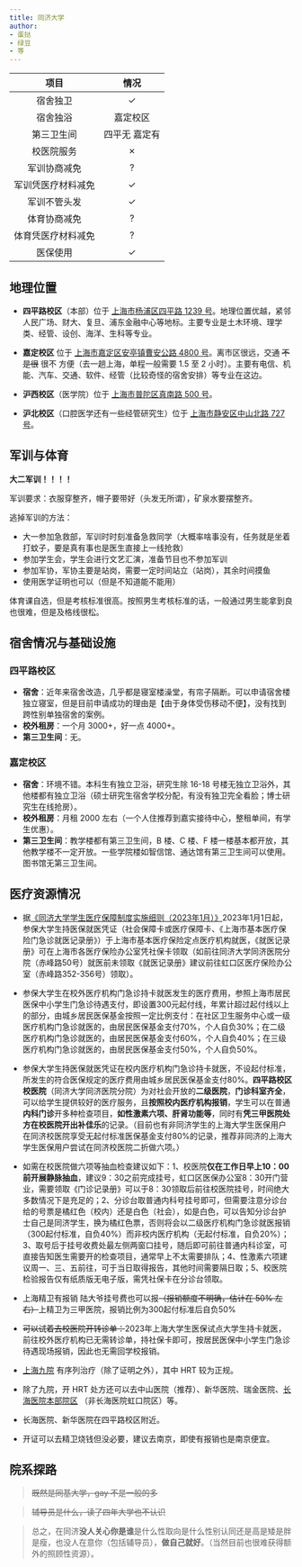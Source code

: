 ```yaml
---
title: 同济大学
author:
- 蛋挞
- 绿豆
- 等
---
```


|项目|情况|
|:---:|:---:|
|宿舍独卫|✓|
|宿舍独浴|嘉定校区|
|第三卫生间|四平无 嘉定有|
|校医院服务|✗|
|军训协商减免|?|
|军训凭医疗材料减免|✓|
|军训不管头发|✓|
|体育协商减免|?|
|体育凭医疗材料减免|?|
|医保使用|✓|

## 地理位置

- **四平路校区**（本部）位于 [上海市杨浦区四平路 1239 号](https://amap.com/place/B00155K8FL)。地理位置优越，紧邻人民广场、财大、复旦、浦东金融中心等地标。主要专业是土木环境、理学类、经管、设创、海洋、生科等专业。

- **嘉定校区** 位于 [上海市嘉定区安亭镇曹安公路 4800 号](https://amap.com/place/B00155HU50)。离市区很远，交通 ~~不是很~~ 很不 方便（去一趟上海，单程一般需要 1.5 至 2 小时）。主要有电信、机能、汽车、交通、软件、经管（比较奇怪的宿舍安排）等专业在这边。

- **沪西校区**（医学院）位于 [上海市普陀区真南路 500 号](https://amap.com/place/B00155QBTK)。

- **沪北校区**（口腔医学还有一些经管研究生）位于 [上海市静安区中山北路 727 号](https://amap.com/place/B00155BIO1)。

## 军训与体育

**大二军训！！！！**

军训要求：衣服穿整齐，帽子要带好（头发无所谓），矿泉水要摆整齐。

逃掉军训的方法：

- 大一参加急救部，军训时时刻准备急救同学（大概率啥事没有，任务就是坐着打蚊子，要是真有事也是医生直接上一线抢救）
- 参加学生会，学生会进行文艺汇演，准备节目也不参加军训
- 参加军协，军协主要是站岗，需要一定时间站立（站岗），其余时间摸鱼
- 使用医学证明也可以（但是不知道能不能用）

体育课自选，但是考核标准很高。按照男生考核标准的话，一般通过男生能拿到良也很难，但是及格线很松。

## 宿舍情况与基础设施

### 四平路校区

- **宿舍**：近年来宿舍改造，几乎都是寝室楼澡堂，有帘子隔断。可以申请宿舍楼独立寝室，但是目前申请成功的理由是【由于身体受伤移动不便】，没有找到跨性别单独宿舍的案例。
- **校外租房**：一个月 3000+，好一点 4000+。
- **第三卫生间**：无。

### 嘉定校区

- **宿舍**：环境不错。本科生有独立卫浴，研究生除 16-18 号楼无独立卫浴外，其他楼都有独立卫浴（硕士研究生宿舍学校分配，有没有独卫完全看脸；博士研究生在线抢房）。
- **校外租房**：月租 2000 左右（一个人住推荐到嘉实接待中心，整租单间，有学生优惠）。
- **第三卫生间**：教学楼都有第三卫生间，B 楼、C 楼、F 楼一楼基本都开放，其他教学楼不一定开放。一些学院楼如智信馆、通达馆有第三卫生间可以使用。图书馆无第三卫生间。

## 医疗资源情况

- 据[《同济大学学生医疗保障制度实施细则（2023年1月）》](https://shtjh.tongji.edu.cn/info/1036/3124.htm )2023年1月1日起，参保大学生持医保就医凭证（社会保障卡或医疗保障卡、《上海市基本医疗保险门急诊就医记录册》）于上海市基本医疗保险定点医疗机构就医，《就医记录册》可在上海市各医疗保险办公室凭社保卡领取（如前往同济大学同济医院分院（赤峰路50号）就医前未领取《就医记录册》建议前往虹口区医疗保险办公室（赤峰路352-356号）领取）。
- 参保大学生在校外医疗机构门急诊持卡就医发生的医疗费用，参照上海市居民医保中小学生门急诊待遇支付，即设置300元起付线，年累计超过起付线以上的部分，由城乡居民医保基金按照一定比例支付：在社区卫生服务中心或一级医疗机构门急诊就医的，由居民医保基金支付70%，个人自负30%；在二级医疗机构门急诊就医的，由居民医保基金支付60%，个人自负40%；在三级医疗机构门急诊就医的，由居民医保基金支付50%，个人自负50%。
- 参保大学生持医保就医凭证在校内医疗机构门急诊持卡就医，不设起付标准，所发生的符合医保规定的医疗费用由城乡居民医保基金支付80%。**四平路校区校医院**（同济大学同济医院分院）为对社会开放的**二级医院**，**门诊科室齐全**，可以给学生提供较好的医疗服务，且**按照校内医疗机构报销**，学生可以在普通**内科门诊**开多种检查项目，**如性激素六项、肝肾功能等**，同时有**凭三甲医院处方在校医院开出补佳乐**的记录。（目前也有非同济学生的上海大学生医保用户在同济校医院享受无起付标准医保基金支付80%的记录，推荐非同济的上海大学生医保用户尝试在同济校医院二折做六项。）
- 如需在校医院做六项等抽血检查建议如下：1、校医院**仅在工作日早上10：00前开展静脉抽血**，建议9：30之前完成挂号，虹口区医保办公室8：30开门营业，需要领取《门诊记录册》可以于8：30领取后前往校医院挂号，时间绝大多数情况下是充足的；2、分诊台取普通内科号挂号即可，但需要注意分诊台给的号票是橘红色（校内）还是白色（社会），如是白色，可以告知分诊台护士自己是同济学生，换为橘红色票，否则将会以二级医疗机构门急诊就医报销（300起付标准，自负40%）而非校内医疗机构（无起付标准，自负20%）；3、取号后于挂号收费处最左侧两窗口挂号，随后即可前往普通内科诊室，可直接告知医生需要开的检查项目，通常早上不太需要排队；4、性激素六项建议周一、三、五前往，可于当日取得报告，其他时间需要隔日取；5、校医院检验报告仅有纸质版无电子版，需凭社保卡在分诊台领取。
- 上海精卫有报销 陆大爷挂号费也可以报~~（报销额度不明确，估计在 50% 左右）~~上精卫为三甲医院，报销比例为300起付标准后自负50%
- ~~可以试着去校医院开转诊单：~~2023年上海大学生医保试点大学生持卡就医，前往校外医疗机构已无需转诊单，持社保卡即可，按居民医保中小学生门急诊待遇现场报销，因此也无需回学校报销。
- [上海九院](https://mtf.wiki/zh-cn/docs/hrt/sh9/) 有序列治疗（除了证明之外），其中 HRT 较为正规。
- 除了九院，开 HRT 处方还可以去中山医院（推荐）、新华医院、瑞金医院、[长海医院本部院区](https://amap.com/place/B0FFKP410J) （非长海医院虹口院区）等。
- 长海医院、新华医院在四平路校区附近。

- 开证可以去精卫烧钱但没必要，建议去南京，即使有报销也是南京便宜。

## 院系探路

> ~~既然是同基大学，gay 不是一般的多~~

> ~~辅导员是什么，读了四年大学也不认识~~

> 总之，在同济**没人关心你是谁**是什么性取向是什么性别认同还是高是矮是胖是瘦，也没人在意你（包括辅导员），**做自己就好**。（当然目前也很难获得额外的照顾性资源）。
